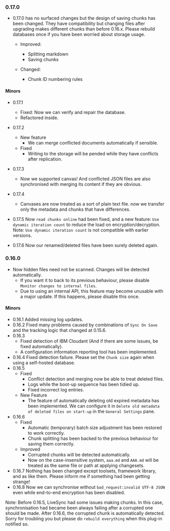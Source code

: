 ### 0.17.0
- 0.17.0 has no surfaced changes but the design of saving chunks has been changed. They have compatibility but changing files after upgrading makes different chunks than before 0.16.x.
  Please rebuild databases once if you have been worried about storage usage.

  - Improved:
    - Splitting markdown
    - Saving chunks

  - Changed:
    - Chunk ID numbering rules

#### Minors
- 0.17.1
  - Fixed: Now we can verify and repair the database.
  - Refactored inside.

- 0.17.2
  - New feature
    - We can merge conflicted documents automatically if sensible.
  - Fixed
    - Writing to the storage will be pended while they have conflicts after replication.

- 0.17.3
  - Now we supported canvas! And conflicted JSON files are also synchronised with merging its content if they are obvious.

- 0.17.4
  - Canvases are now treated as a sort of plain text file. now we transfer only the metadata and chunks that have differences.

- 0.17.5 Now `read chunks online` had been fixed, and a new feature: `Use dynamic iteration count` to reduce the load on encryption/decryption.
  Note: `Use dynamic iteration count` is not compatible with earlier versions.
- 0.17.6 Now our renamed/deleted files have been surely deleted again.

### 0.16.0
- Now hidden files need not be scanned. Changes will be detected automatically.
  - If you want it to back to its previous behaviour, please disable `Monitor changes to internal files`.
  - Due to using an internal API, this feature may become unusable with a major update. If this happens, please disable this once.

#### Minors

- 0.16.1 Added missing log updates.
- 0.16.2 Fixed many problems caused by combinations of `Sync On Save` and the tracking logic that changed at 0.15.6.
- 0.16.3
  - Fixed detection of IBM Cloudant (And if there are some issues, be fixed automatically).
  - A configuration information reporting tool has been implemented.
- 0.16.4 Fixed detection failure. Please set the `Chunk size` again when using a self-hosted database.
- 0.16.5
  - Fixed
    - Conflict detection and merging now be able to treat deleted files.
    - Logs while the boot-up sequence has been tidied up.
    - Fixed incorrect log entries.
  - New Feature
    - The feature of automatically deleting old expired metadata has been implemented.
    We can configure it in `Delete old metadata of deleted files on start-up` in the `General Settings` pane.
- 0.16.6
  - Fixed
    - Automatic (temporary) batch size adjustment has been restored to work correctly.
    - Chunk splitting has been backed to the previous behaviour for saving them correctly.
  - Improved
    - Corrupted chunks will be detected automatically.
    - Now on the case-insensitive system, `aaa.md` and `AAA.md` will be treated as the same file or path at applying changesets.
- 0.16.7 Nothing has been changed except toolsets, framework library, and as like them. Please inform me if something had been getting strange!
- 0.16.8 Now we can synchronise without `bad_request:invalid UTF-8 JSON` even while end-to-end encryption has been disabled.

Note:
Before 0.16.5, LiveSync had some issues making chunks. In this case, synchronisation had became been always failing after a corrupted one should be made. After 0.16.6, the corrupted chunk is automatically detected. Sorry for troubling you but please do `rebuild everything` when this plug-in notified so.
